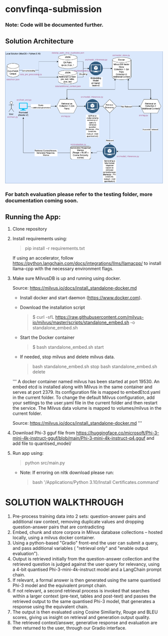 # convfinqa-submission
### Note: Code will be documented further.

## Solution Architecture

![flow](images/CodeBase-Flow.png)

### For batch evaluation please refer to the testing folder, more documentation coming soon.

## Running the App:

1. Clone repository

2. Install requirements using:

    > pip install -r requirements.txt

    If using an accelerator, follow https://python.langchain.com/docs/integrations/llms/llamacpp/ to install llama-cpp with the necessary environment flags.

3. Make sure MilvusDB is up and running using docker.

    Source: https://milvus.io/docs/install_standalone-docker.md

    - Install docker and start daemon (https://www.docker.com).

    - Download the installation script
        > $ curl -sfL https://raw.githubusercontent.com/milvus-io/milvus/master/scripts/standalone_embed.sh -o standalone_embed.sh

    - Start the Docker container
        > $ bash standalone_embed.sh start

    - If needed, stop milvus and delete milvus data.
        > bash standalone_embed.sh stop
        > bash standalone_embed.sh delete

    '''
    A docker container named milvus has been started at port 19530.
    An embed etcd is installed along with Milvus in the same container and serves at port 2379. Its configuration file is mapped to embedEtcd.yaml in the current folder.
    To change the default Milvus configuration, add your settings to the user.yaml file in the current folder and then restart the service.
    The Milvus data volume is mapped to volumes/milvus in the current folder.

    Source: https://milvus.io/docs/install_standalone-docker.md
    '''

4. Download Phi-3 gguf file from https://huggingface.co/microsoft/Phi-3-mini-4k-instruct-gguf/blob/main/Phi-3-mini-4k-instruct-q4.gguf and add file to quantised_model/

5. Run app using:
    > python src/main.py

    - Note: If erroring on nltk download please run:
        > bash '/Applications/Python 3.10/Install Certificates.command'


# SOLUTION WALKTHROUGH​

1. Pre-process training data into 2 sets: question-answer pairs and additional raw context, removing duplicate values and dropping question-answer pairs that are contradicting ​
​
2. Embed, chunk and store corpora in Milvus database collections – hosted locally, using a milvus docker container.​
​
3. Using a python-based "Gradio" front-end the user can submit a query, and pass additional variables ( "retrieval only" and "enable output evaluation").​
​
4. Output is retrieved initially from the question-answer collection and the retrieved question is judged against the user query for relevancy, using a 4-bit quantised Phi-3-mini-4k-instruct model and a LangChain prompt chain.​
​
5. If relevant, a formal answer is then generated using the same quantised Phi-3 model and the equivalent prompt chain.​
​
6. If not relevant, a second retrieval process is invoked that searches within a larger context (pre-text, tables and post-text) and passes the retrieved output to the same quantised Phi-3 model, that generates a response using the equivalent chain.​
​
7. The output is then evaluated using Cosine Similiarity, Rouge and BLEU scores, giving us insight on retrieval and generation output quality.​
​
8. The retrieved context/answer, generative response and evaluation are then returned to the user, through our Gradio interface.
